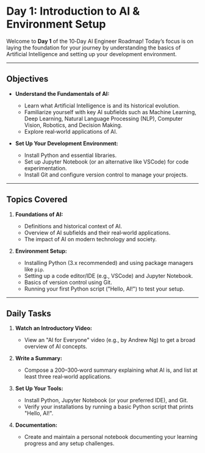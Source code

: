 # Day 1: Introduction to AI & Environment Setup

Welcome to **Day 1** of the 10‑Day AI Engineer Roadmap! Today’s focus is on laying the foundation for your journey by understanding the basics of Artificial Intelligence and setting up your development environment.

---

## Objectives

- **Understand the Fundamentals of AI:**
  - Learn what Artificial Intelligence is and its historical evolution.
  - Familiarize yourself with key AI subfields such as Machine Learning, Deep Learning, Natural Language Processing (NLP), Computer Vision, Robotics, and Decision Making.
  - Explore real‑world applications of AI.

- **Set Up Your Development Environment:**
  - Install Python and essential libraries.
  - Set up Jupyter Notebook (or an alternative like VSCode) for code experimentation.
  - Install Git and configure version control to manage your projects.

---

## Topics Covered

1. **Foundations of AI:**
   - Definitions and historical context of AI.
   - Overview of AI subfields and their real‑world applications.
   - The impact of AI on modern technology and society.

2. **Environment Setup:**
   - Installing Python (3.x recommended) and using package managers like `pip`.
   - Setting up a code editor/IDE (e.g., VSCode) and Jupyter Notebook.
   - Basics of version control using Git.
   - Running your first Python script ("Hello, AI!") to test your setup.

---

## Daily Tasks

1. **Watch an Introductory Video:**
   - View an "AI for Everyone" video (e.g., by Andrew Ng) to get a broad overview of AI concepts.

2. **Write a Summary:**
   - Compose a 200–300‑word summary explaining what AI is, and list at least three real‑world applications.

3. **Set Up Your Tools:**
   - Install Python, Jupyter Notebook (or your preferred IDE), and Git.
   - Verify your installations by running a basic Python script that prints "Hello, AI!".

4. **Documentation:**
   - Create and maintain a personal notebook documenting your learning progress and any setup challenges.
